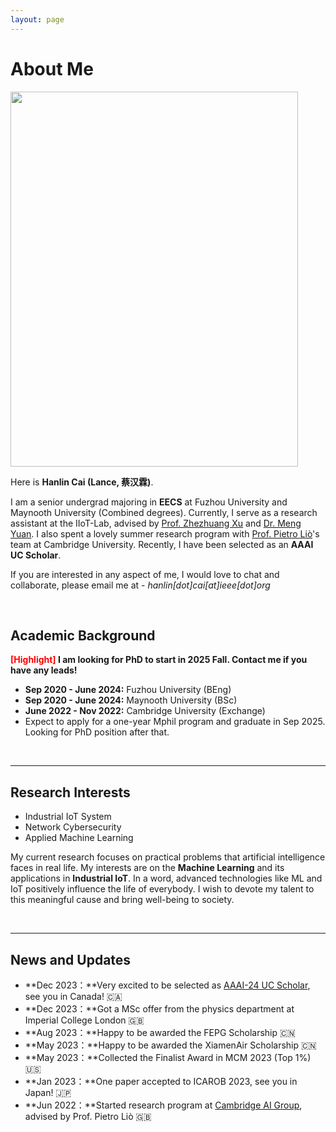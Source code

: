 ```yaml
---
layout: page
---
```


# About Me

<img src="{{ site.url }}/images/lifephoto.jpg" class="floatpic" width="460" height="600">

Here is **Hanlin Cai (Lance, 蔡汉霖)**.

I am a senior undergrad majoring in **EECS** at Fuzhou University and Maynooth University (Combined degrees). Currently, I serve as a research assistant at the IIoT-Lab, advised by [Prof. Zhezhuang Xu](https://www.researchgate.net/profile/Zhezhuang-Xu) and [Dr. Meng Yuan](https://www.researchgate.net/profile/Meng-Yuan-4). I also spent a lovely summer research program with [Prof. Pietro Liò](https://www.cl.cam.ac.uk/~pl219/)'s team at Cambridge University. Recently, I have been selected as an **AAAI UC Scholar**.

If you are interested in any aspect of me, I would love to chat and collaborate, please email me at - *hanlin[dot]cai[at]ieee[dot]org*

<br>

## Academic Background

**<font color='red'>[Highlight]</font> I am looking for PhD to start in 2025 Fall. Contact me if you have any leads!**

- **Sep 2020 - June 2024:** Fuzhou University (BEng)
- **Sep 2020 - June 2024:** Maynooth University (BSc)
- **June 2022 - Nov 2022:** Cambridge University (Exchange)
- Expect to apply for a one-year Mphil program and graduate in Sep 2025. Looking for PhD position after that.

<br>

---

## Research Interests

- Industrial IoT System
- Network Cybersecurity
- Applied Machine Learning

My current research focuses on practical problems that artificial intelligence faces in real life. My interests are on the **Machine Learning** and its applications in **Industrial IoT**. In a word, advanced technologies like ML and IoT positively influence the life of everybody.  I wish to devote my talent to this meaningful cause and bring well-being to society.

<br>

---

## News and Updates

- **Dec 2023：**Very excited to be selected as [AAAI-24 UC Scholar](https://aaai-uc.github.io/), see you in Canada! 🇨🇦
- **Dec 2023：**Got a MSc offer from the physics department at Imperial College London 🇬🇧
- **Aug 2023：**Happy to be awarded the FEPG Scholarship 🇨🇳
- **May 2023：**Happy to be awarded the XiamenAir Scholarship 🇨🇳
- **May 2023：**Collected the Finalist Award in MCM 2023 (Top 1%) 🇺🇸
- **Jan 2023：**One paper accepted to ICAROB 2023, see you in Japan! 🇯🇵
- **Jun 2022：**Started research program at [Cambridge AI Group](https://www.cl.cam.ac.uk/research/ai/), advised by Prof. Pietro Liò 🇬🇧

<br>

